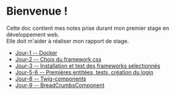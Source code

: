 # Bienvenue !

Cette doc contient mes notes prise durant mon premier stage en développement web.  
Elle doit m'aider à réaliser mon rapport de stage.

* [Jour-1 -- Docker](Docker.md)
* [Jour-2 -- Choix du framework css](Jour-2-Choix-du-framework-css.md)
* [Jour-3 -- Installation et test des frameworks selectionnés](Jour-3-Installation-et-test-des-framework-selectionnés.md)
* [Jour-5-6 -- Premières entitées, tests, création du login](Jour-5-6-Premieres-entite-test-login-admin.md)
* [Jour-8 -- Twig-components](Jour-8-Twig-component.md)
* [Jour-9 -- BreadCrumbsComponent](Jour9-BreadCrumbsComponent.md)

